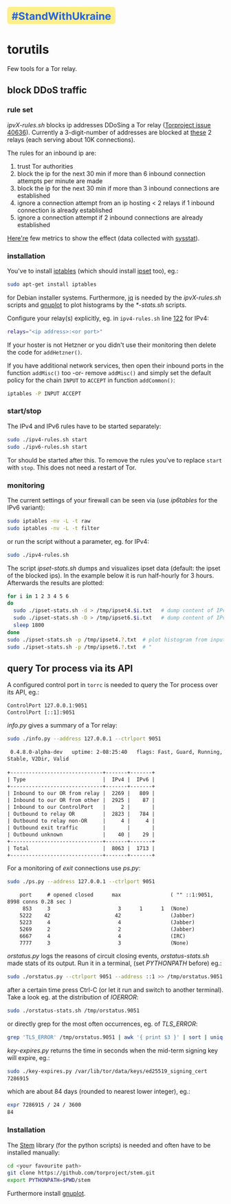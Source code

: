 [![StandWithUkraine](https://raw.githubusercontent.com/vshymanskyy/StandWithUkraine/main/badges/StandWithUkraine.svg)](https://github.com/vshymanskyy/StandWithUkraine/blob/main/docs/README.md)

# torutils

Few tools for a Tor relay.

## block DDoS traffic

### rule set

_ipvX-rules.sh_ blocks ip addresses DDoSing a Tor relay
([Torproject issue 40636](https://gitlab.torproject.org/tpo/core/tor/-/issues/40636)).
Currently a 3-digit-number of addresses are blocked at
[these](https://metrics.torproject.org/rs.html#search/toralf) 2 relays (each serving about 10K connections).

The rules for an inbound ip are:

1. trust Tor authorities
1. block the ip for the next 30 min if more than 6 inbound connection attempts per minute are made
1. block the ip for the next 30 min if more than 3 inbound connections are established
1. ignore a connection attempt from an ip hosting < 2 relays if 1 inbound connection is already established
1. ignore a connection attempt if 2 inbound connections are already established

[Here're](./sysstat.svg) few metrics to show the effect (data collected with [sysstat](http://pagesperso-orange.fr/sebastien.godard/)).

### installation
You've to install [iptables](https://www.netfilter.org/projects/iptables/) (which should install [ipset](https://ipset.netfilter.org) too), eg.:

```bash
sudo apt-get install iptables
```

for Debian installer systems.
Furthermore, [jq](https://stedolan.github.io/jq/) is needed by the _ipvX-rules.sh_ scripts and [gnuplot](http://www.gnuplot.info/) to plot histograms by the _\*-stats.sh_ scripts.

Configure your relay(s) explicitly, eg. in `ipv4-rules.sh` line [122](ipv4-rules.sh#L122) for IPv4:

```bash
relays="<ip address>:<or port>"
```
If your hoster is not Hetzner or you didn't use their monitoring then delete the code for `addHetzner()`.

If you have additional network services, then open their inbound ports in the function `addMisc()` too
-or- remove `addMisc()` and simply set the default policy for the chain `INPUT` to `ACCEPT` in function `addCommon()`:

```bash
iptables -P INPUT ACCEPT
```


### start/stop

The IPv4 and IPv6 rules have to be started separately:

```bash
sudo ./ipv4-rules.sh start
sudo ./ipv6-rules.sh start
```

Tor should be started after this.
To remove the rules you've to replace `start` with `stop`. This does not need a restart of Tor.

### monitoring

The current settings of your firewall can be seen via (use _ip6tables_ for the IPv6 variant):

```bash
sudo iptables -nv -L -t raw
sudo iptables -nv -L -t filter
```

or run the script without a parameter, eg. for IPv4:

```bash
sudo ./ipv4-rules.sh
```

The script _ipset-stats.sh_ dumps and visualizes ipset data (default: the ipset of the blocked ips).
In the example below it is run half-hourly for 3 hours. Afterwards the results are plotted:

```bash
for i in 1 2 3 4 5 6
do
  sudo ./ipset-stats.sh -d > /tmp/ipset4.$i.txt   # dump content of IPv4 ipset "tor-ddos"
  sudo ./ipset-stats.sh -D > /tmp/ipset6.$i.txt   # dump content of IPv6 ipset "tor-ddos6"
  sleep 1800
done
sudo ./ipset-stats.sh -p /tmp/ipset4.?.txt  # plot histogram from input data
sudo ./ipset-stats.sh -p /tmp/ipset6.?.txt  # "
```

## query Tor process via its API

A configured control port in `torrc` is needed to query the Tor process over its API, eg.:

```console
ControlPort 127.0.0.1:9051
ControlPort [::1]:9051
```

_info.py_ gives a summary of a Tor relay:

```bash
sudo ./info.py --address 127.0.0.1 --ctrlport 9051
```

```console
 0.4.8.0-alpha-dev   uptime: 2-08:25:40   flags: Fast, Guard, Running, Stable, V2Dir, Valid

+------------------------------+-------+-------+
| Type                         |  IPv4 |  IPv6 |
+------------------------------+-------+-------+
| Inbound to our OR from relay |  2269 |   809 |
| Inbound to our OR from other |  2925 |    87 |
| Inbound to our ControlPort   |     2 |       |
| Outbound to relay OR         |  2823 |   784 |
| Outbound to relay non-OR     |     4 |     4 |
| Outbound exit traffic        |       |       |
| Outbound unknown             |    40 |    29 |
+------------------------------+-------+-------+
| Total                        |  8063 |  1713 |
+------------------------------+-------+-------+
```

For a monitoring of _exit_ connections use _ps.py_:

```bash
sudo ./ps.py --address 127.0.0.1 --ctrlport 9051
```

```console
    port     # opened closed      max                ( "" ::1:9051, 8998 conns 0.28 sec )
     853     3                      3      1      1  (None)
    5222    42                     42                (Jabber)
    5223     4                      4                (Jabber)
    5269     2                      2                (Jabber)
    6667     4                      4                (IRC)
    7777     3                      3                (None)
```

_orstatus.py_ logs the reasons of circuit closing events, _orstatus-stats.sh_ made stats of its output.
Run it in a terminal, (set _PYTHONPATH_ before) eg.:

```bash
sudo ./orstatus.py --ctrlport 9051 --address ::1 >> /tmp/orstatus.9051
```

after a certain time press Ctrl-C (or let it run and switch to another terminal).
Take a look eg. at the distribution of _IOERROR_:

```bash
sudo ./orstatus-stats.sh /tmp/orstatus.9051
```

or directly grep for the most often occurrences, eg. of _TLS_ERROR_:

```bash
grep 'TLS_ERROR' /tmp/orstatus.9051 | awk '{ print $3 }' | sort | uniq -c | sort -bn | tail
```

_key-expires.py_ returns the time in seconds when the mid-term signing key will expire, eg.:

```bash
sudo ./key-expires.py /var/lib/tor/data/keys/ed25519_signing_cert
7286915
```
which are about 84 days (rounded to nearest lower integer), eg.:
```bash
expr 7286915 / 24 / 3600
84
```

### Installation

The [Stem](https://stem.torproject.org/index.html) library (for the python scripts) is needed and often have to be installed manually:

```bash
cd <your favourite path>
git clone https://github.com/torproject/stem.git
export PYTHONPATH=$PWD/stem
```

Furthermore install [gnuplot](http://www.gnuplot.info/).
